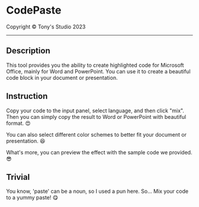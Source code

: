 # CodePaste

Copyright &copy; Tony's Studio 2023

---

## Description

This tool provides you the ability to create highlighted code for Microsoft Office, mainly for Word and PowerPoint. You can use it to create a beautiful code block in your document or presentation.

## Instruction

Copy your code to the input panel, select language, and then click "mix". Then you can simply copy the result to Word or PowerPoint with beautiful format. 😍

You can also select different color schemes to better fit your document or presentation. 😆

What's more, you can preview the effect with the sample code we provided. 😎

## Trivial

You know, 'paste' can be a noun, so I used a pun here. So... Mix your code to a yummy paste! 😋
